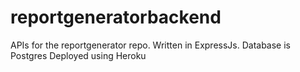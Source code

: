 # reportgeneratorbackend
APIs for the reportgenerator repo.
Written in ExpressJs. 
Database is Postgres
Deployed using Heroku
